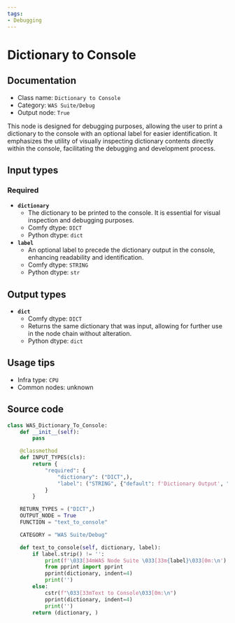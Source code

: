 ```yaml
---
tags:
- Debugging
---
```


# Dictionary to Console
## Documentation
- Class name: `Dictionary to Console`
- Category: `WAS Suite/Debug`
- Output node: `True`

This node is designed for debugging purposes, allowing the user to print a dictionary to the console with an optional label for easier identification. It emphasizes the utility of visually inspecting dictionary contents directly within the console, facilitating the debugging and development process.
## Input types
### Required
- **`dictionary`**
    - The dictionary to be printed to the console. It is essential for visual inspection and debugging purposes.
    - Comfy dtype: `DICT`
    - Python dtype: `dict`
- **`label`**
    - An optional label to precede the dictionary output in the console, enhancing readability and identification.
    - Comfy dtype: `STRING`
    - Python dtype: `str`
## Output types
- **`dict`**
    - Comfy dtype: `DICT`
    - Returns the same dictionary that was input, allowing for further use in the node chain without alteration.
    - Python dtype: `dict`
## Usage tips
- Infra type: `CPU`
- Common nodes: unknown


## Source code
```python
class WAS_Dictionary_To_Console:
    def __init__(self):
        pass

    @classmethod
    def INPUT_TYPES(cls):
        return {
            "required": {
                "dictionary": ("DICT",),
                "label": ("STRING", {"default": f'Dictionary Output', "multiline": False}),
            }
        }

    RETURN_TYPES = ("DICT",)
    OUTPUT_NODE = True
    FUNCTION = "text_to_console"

    CATEGORY = "WAS Suite/Debug"

    def text_to_console(self, dictionary, label):
        if label.strip() != '':
            print(f'\033[34mWAS Node Suite \033[33m{label}\033[0m:\n')
            from pprint import pprint
            pprint(dictionary, indent=4)
            print('')
        else:
            cstr(f"\033[33mText to Console\033[0m:\n")
            pprint(dictionary, indent=4)
            print('')
        return (dictionary, )

```
